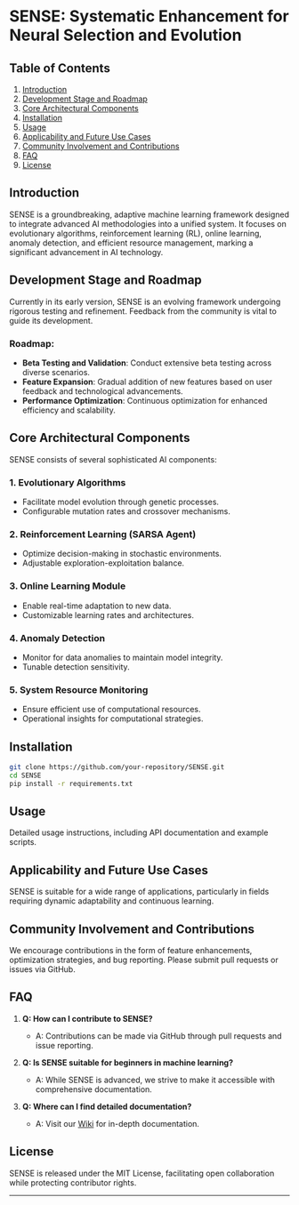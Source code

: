 # SENSE: Systematic Enhancement for Neural Selection and Evolution

## Table of Contents
1. [Introduction](#introduction)
2. [Development Stage and Roadmap](#development-stage-and-roadmap)
3. [Core Architectural Components](#core-architectural-components)
4. [Installation](#installation)
5. [Usage](#usage)
6. [Applicability and Future Use Cases](#applicability-and-future-use-cases)
7. [Community Involvement and Contributions](#community-involvement-and-contributions)
8. [FAQ](#faq)
9. [License](#license)

## Introduction
SENSE is a groundbreaking, adaptive machine learning framework designed to integrate advanced AI methodologies into a unified system. It focuses on evolutionary algorithms, reinforcement learning (RL), online learning, anomaly detection, and efficient resource management, marking a significant advancement in AI technology.

## Development Stage and Roadmap
Currently in its early version, SENSE is an evolving framework undergoing rigorous testing and refinement. Feedback from the community is vital to guide its development.

### Roadmap:
- **Beta Testing and Validation**: Conduct extensive beta testing across diverse scenarios.
- **Feature Expansion**: Gradual addition of new features based on user feedback and technological advancements.
- **Performance Optimization**: Continuous optimization for enhanced efficiency and scalability.

## Core Architectural Components
SENSE consists of several sophisticated AI components:

### 1. Evolutionary Algorithms
   - Facilitate model evolution through genetic processes.
   - Configurable mutation rates and crossover mechanisms.

### 2. Reinforcement Learning (SARSA Agent)
   - Optimize decision-making in stochastic environments.
   - Adjustable exploration-exploitation balance.

### 3. Online Learning Module
   - Enable real-time adaptation to new data.
   - Customizable learning rates and architectures.

### 4. Anomaly Detection
   - Monitor for data anomalies to maintain model integrity.
   - Tunable detection sensitivity.

### 5. System Resource Monitoring
   - Ensure efficient use of computational resources.
   - Operational insights for computational strategies.

## Installation
```bash
git clone https://github.com/your-repository/SENSE.git
cd SENSE
pip install -r requirements.txt
```

## Usage
Detailed usage instructions, including API documentation and example scripts.

## Applicability and Future Use Cases
SENSE is suitable for a wide range of applications, particularly in fields requiring dynamic adaptability and continuous learning.

## Community Involvement and Contributions
We encourage contributions in the form of feature enhancements, optimization strategies, and bug reporting. Please submit pull requests or issues via GitHub.

## FAQ
1. **Q: How can I contribute to SENSE?**
   - A: Contributions can be made via GitHub through pull requests and issue reporting.

2. **Q: Is SENSE suitable for beginners in machine learning?**
   - A: While SENSE is advanced, we strive to make it accessible with comprehensive documentation.

3. **Q: Where can I find detailed documentation?**
   - A: Visit our [Wiki](https://github.com/your-repository/SENSE/wiki) for in-depth documentation.

## License
SENSE is released under the MIT License, facilitating open collaboration while protecting contributor rights.

---
